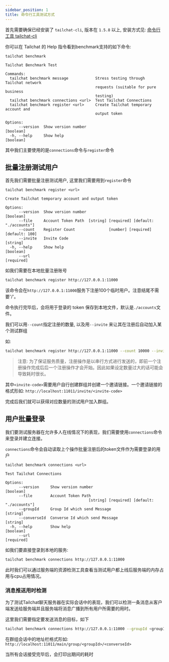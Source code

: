 ```yaml
---
sidebar_position: 1
title: 命令行工具测试方式
---
```


首先需要确保已经安装了 `tailchat-cli`, 版本在 `1.5.8` 以上, 安装方式见: [命令行工具 tailchat-cli](../cli/tailchat-cli.md)

你可以在 Tailchat 的 Help 指令看到benchmark支持的如下命令:

```
tailchat benchmark

Tailchat Benchmark Test

Commands:
  tailchat benchmark message            Stress testing through Tailchat network
                                        requests (suitable for pure business
                                        testing)
  tailchat benchmark connections <url>  Test Tailchat Connections
  tailchat benchmark register <url>     Create Tailchat temporary account and
                                        output token

Options:
      --version  Show version number                                   [boolean]
  -h, --help     Show help                                             [boolean]
```

其中我们主要使用的是`connections`命令与`register`命令

## 批量注册测试用户

首先我们需要批量注册测试用户, 这里我们需要用到`register`命令 

```
tailchat benchmark register <url>

Create Tailchat temporary account and output token

Options:
      --version  Show version number                                   [boolean]
      --file     Account Token Path  [string] [required] [default: "./accounts"]
      --count    Register Count               [number] [required] [default: 100]
      --invite   Invite Code                                            [string]
  -h, --help     Show help                                             [boolean]
      --url                                                           [required]
```

如我们需要在本地批量注册账号

```bash
tailchat benchmark register http://127.0.0.1:11000
```

该命令会在`http://127.0.0.1:11000`服务下注册100个临时用户。注意结尾不需要'/'。

命令执行完毕后，会将用于登录的 token 保存到本地文件，默认是`./accounts`文件。

我们可以用`--count`指定注册的数量, 以及用`--invite` 来让其在注册后自动加入某个测试群组

如:
```bash
tailchat benchmark register http://127.0.0.1:11000 --count 10000 --invite <invite-code>
```

> 注意: 为了保证服务质量，注册操作是以串行方式进行发送的，即前一个注册操作完成后后一个注册操作才会开始。因此如果设定数量过大的话可能会导致耗时很长。

其中`<invite-code>`需要用户自行创建群组并创建一个邀请链接。一个邀请链接的格式形如: `http://localhost:11011/invite/<invite-code>`

完成后我们就可以获得对应数量的测试用户加入群组。

## 用户批量登录

我们要测试服务器在允许多人在线情况下的表现，我们需要使用`connections`命令来登录并建立连接。

`connections`命令会自动读取上个操作批量注册后的token文件作为需要登录的用户

```
tailchat benchmark connections <url>

Test Tailchat Connections

Options:
      --version     Show version number                                [boolean]
      --file        Account Token Path
                                     [string] [required] [default: "./accounts"]
      --groupId     Group Id which send Message                         [string]
      --converseId  Converse Id which send Message                      [string]
  -h, --help        Show help                                          [boolean]
      --url                                                           [required]
```

如我们要直接登录到本地的服务:

```bash
tailchat benchmark connections http://127.0.0.1:11000
```

此时我们可以通过服务端的资源检测工具查看当测试用户都上线后服务端的内存占用与cpu占用情况。

### 消息推送用时检测

为了测试Tailchat聊天服务器在实际会话中的表现，我们可以检测一条消息从客户端发送给服务端并且服务端将消息广播到所有用户所需要的用时。

这里我们需要指定要发送消息的目标，如下

```bash
tailchat benchmark connections http://127.0.0.1:11000 --groupId <groupId> --converseId <converseId>
```

在群组会话中的地址栏格式形如: `http://localhost:11011/main/group/<groupId>/<converseId>`

当所有会话接受完毕后，会打印出期间的耗时
